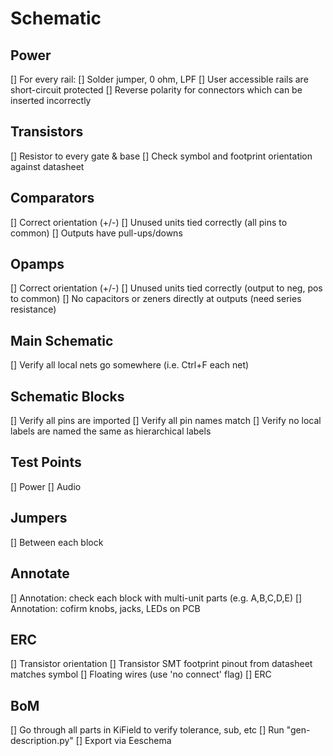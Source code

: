 # Schematic

## Power
[] For every rail:
  [] Solder jumper, 0 ohm, LPF
[] User accessible rails are short-circuit protected
[] Reverse polarity for connectors which can be inserted incorrectly 

## Transistors
[] Resistor to every gate & base
[] Check symbol and footprint orientation against datasheet

## Comparators
[] Correct orientation (+/-)
[] Unused units tied correctly (all pins to common)
[] Outputs have pull-ups/downs

## Opamps
[] Correct orientation (+/-)
[] Unused units tied correctly (output to neg, pos to common)
[] No capacitors or zeners directly at outputs (need series resistance)

## Main Schematic
[] Verify all local nets go somewhere (i.e. Ctrl+F each net)

## Schematic Blocks
[] Verify all pins are imported
[] Verify all pin names match
[] Verify no local labels are named the same as hierarchical labels 

## Test Points
[] Power
[] Audio

## Jumpers
[] Between each block

## Annotate
[] Annotation: check each block with multi-unit parts (e.g. A,B,C,D,E)
[] Annotation: cofirm knobs, jacks, LEDs on PCB

## ERC
[] Transistor orientation
  [] Transistor SMT footprint pinout from datasheet matches symbol
[] Floating wires (use 'no connect' flag)
[] ERC

## BoM
[] Go through all parts in KiField to verify tolerance, sub, etc
[] Run "gen-description.py"
[] Export via Eeschema
